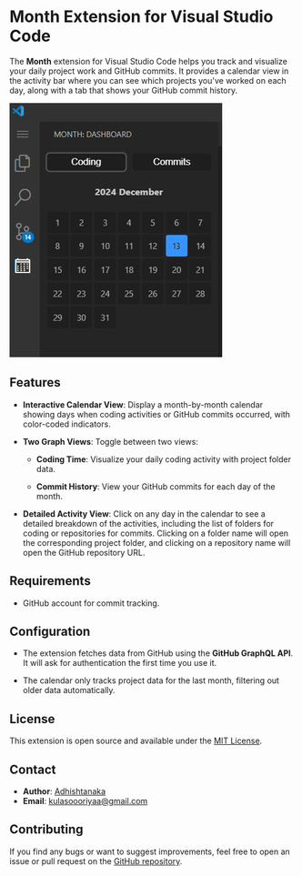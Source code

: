 # Month Extension for Visual Studio Code

The **Month** extension for Visual Studio Code helps you track and visualize your daily project work and GitHub commits. It provides a calendar view in the activity bar where you can see which projects you've worked on each day, along with a tab that shows your GitHub commit history.

![Calendar View](screenshot/a1.gif)

## Features

- **Interactive Calendar View**: Display a month-by-month calendar showing days when coding activities or GitHub commits occurred, with color-coded indicators.

- **Two Graph Views**: Toggle between two views:

  - **Coding Time**: Visualize your daily coding activity with project folder data.

  - **Commit History**: View your GitHub commits for each day of the month.

- **Detailed Activity View**: Click on any day in the calendar to see a detailed breakdown of the activities, including the list of folders for coding or repositories for commits. Clicking on a folder name will open the corresponding project folder, and clicking on a repository name will open the GitHub repository URL.

## Requirements

- GitHub account for commit tracking.

## Configuration

- The extension fetches data from GitHub using the **GitHub GraphQL API**. It will ask for authentication the first time you use it.
  
- The calendar only tracks project data for the last month, filtering out older data automatically.

## License

This extension is open source and available under the [MIT License](LICENSE).

## Contact

- **Author**: [Adhishtanaka](https://github.com/Adhishtanaka)
- **Email**: kulasoooriyaa@gmail.com

## Contributing

If you find any bugs or want to suggest improvements, feel free to open an issue or pull request on the [GitHub repository](https://github.com/Adhishtanaka/Month-Extension/pulls).
